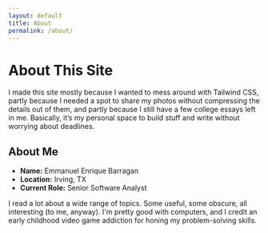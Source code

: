 ```yaml
---
layout: default
title: About
permalink: /about/
---
```


<div class="flex flex-col gap-4">
  
  <div class="max-w-2xl px-4 py-8">
  <h1 class="text-3xl font-bold mb-4 text-gray-800">About This Site</h1>
  <p class="text-base sm:text-lg text-gray-700 leading-relaxed">
    I made this site mostly because I wanted to mess around with Tailwind CSS, partly because I needed a spot to share my photos without compressing the details out of them, and partly because I still have a few college essays left in me. Basically, it’s my personal space to build stuff and write without worrying about deadlines.
  </p>
  </div>
  
  <div class="max-w-2xl px-4">
  <h2 class="text-2xl font-semibold mb-3 text-gray-800">About Me</h2>
  <ul class="mb-4 text-base sm:text-lg text-gray-700">
    <li><strong>Name:</strong> Emmanuel Enrique Barragan</li>
    <li><strong>Location:</strong> Irving, TX</li>
    <li><strong>Current Role:</strong> Senior Software Analyst</li>
  </ul>
  <p class="text-base sm:text-lg text-gray-700 leading-relaxed">
    I read a lot about a wide range of topics. Some useful, some obscure, all interesting (to me, anyway). I'm pretty good with computers, and I credit an early childhood video game addiction for honing my problem-solving skills.
  </p>
</div>
</div>